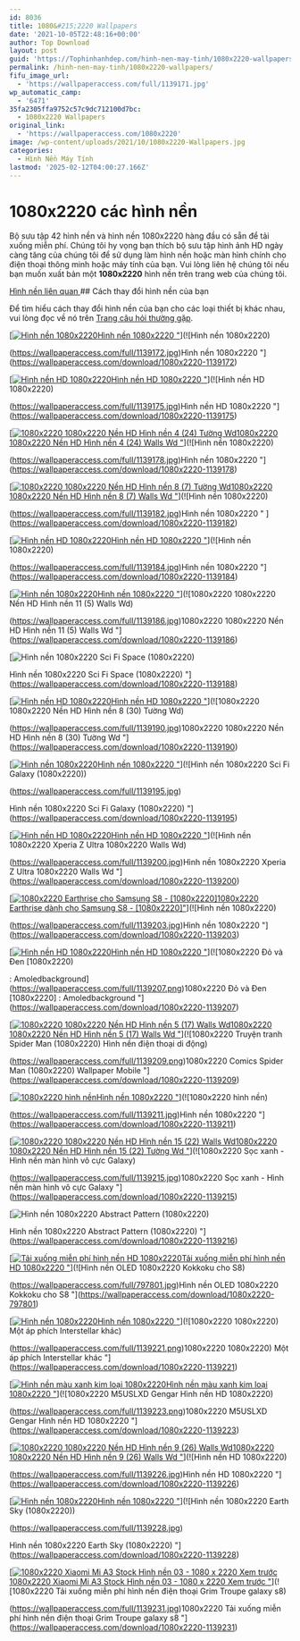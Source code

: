 ```yaml
---
id: 8036
title: 1080&#215;2220 Wallpapers
date: '2021-10-05T22:48:16+00:00'
author: Top Download
layout: post
guid: 'https://Tophinhanhdep.com/hinh-nen-may-tinh/1080x2220-wallpapers/'
permalink: /hinh-nen-may-tinh/1080x2220-wallpapers/
fifu_image_url:
  - 'https://wallpaperaccess.com/full/1139171.jpg'
wp_automatic_camp:
  - '6471'
35fa2305ffa9752c57c9dc712100d7bc:
  - 1080x2220 Wallpapers
original_link:
  - 'https://wallpaperaccess.com/1080x2220'
image: /wp-content/uploads/2021/10/1080x2220-Wallpapers.jpg
categories:
  - Hình Nền Máy Tính
lastmod: '2025-02-12T04:00:27.166Z'
---
```

# 1080x2220 các hình nền

Bộ sưu tập 42 hình nền và hình nền 1080x2220 hàng đầu có sẵn để tải xuống miễn phí. Chúng tôi hy vọng bạn thích bộ sưu tập hình ảnh HD ngày càng tăng của chúng tôi để sử dụng làm hình nền hoặc màn hình chính cho điện thoại thông minh hoặc máy tính của bạn. Vui lòng liên hệ chúng tôi nếu bạn muốn xuất bản một **1080x2220** hình nền trên trang web của chúng tôi.

[Hình nền liên quan ](#related) ## Cách thay đổi hình nền của bạn

Để tìm hiểu cách thay đổi hình nền của bạn cho các loại thiết bị khác nhau, vui lòng đọc về nó trên [Trang câu hỏi thường gặp](https://tophinhanhdep.com/faq/).

  
[[![Hình nền 1080x2220](https://wallpaperaccess.com/full/1139171.jpg)Hình nền 1080x2220 "](https://wallpaperaccess.com/download/1080x2220-1139171)](![Hình nền 1080x2220)

(https://wallpaperaccess.com/full/1139172.jpg)Hình nền 1080x2220 "](https://wallpaperaccess.com/download/1080x2220-1139172)

[[![Hình nền HD 1080x2220](https://wallpaperaccess.com/full/1139174.jpg)Hình nền HD 1080x2220 "](https://wallpaperaccess.com/download/1080x2220-1139174)](![Hình nền HD 1080x2220)

(https://wallpaperaccess.com/full/1139175.jpg)Hình nền HD 1080x2220 "](https://wallpaperaccess.com/download/1080x2220-1139175)

[[![1080x2220 1080x2220 Nền HD Hình nền 4 (24) Tường Wd](https://wallpaperaccess.com/full/1139176.jpg)1080x2220 1080x2220 Nền HD Hình nền 4 (24) Walls Wd "](https://wallpaperaccess.com/download/1080x2220-1139176)](![Hình nền 1080x2220)

(https://wallpaperaccess.com/full/1139178.jpg)Hình nền 1080x2220 "](https://wallpaperaccess.com/download/1080x2220-1139178)

[[![1080x2220 1080x2220 Nền HD Hình nền 8 (7) Tường Wd](https://wallpaperaccess.com/full/1139179.jpg)1080x2220 1080x2220 Nền HD Hình nền 8 (7) Walls Wd "](https://wallpaperaccess.com/download/1080x2220-1139179)](![Hình nền 1080x2220)

(https://wallpaperaccess.com/full/1139182.jpg)Hình nền 1080x2220 " ](https://wallpaperaccess.com/download/1080x2220-1139182)

[[![Hình nền HD 1080x2220](https://wallpaperaccess.com/full/1139183.jpg)Hình nền HD 1080x2220 "](https://wallpaperaccess.com/download/1080x2220-1139183)](![Hình nền 1080x2220)

(https://wallpaperaccess.com/full/1139184.jpg)Hình nền 1080x2220 "](https://wallpaperaccess.com/download/1080x2220-1139184)

[[![Hình nền 1080x2220](https://wallpaperaccess.com/full/1139185.jpg)Hình nền 1080x2220 "](https://wallpaperaccess.com/download/1080x2220-1139185)](![1080x2220 1080x2220 Nền HD Hình nền 11 (5) Walls Wd)

(https://wallpaperaccess.com/full/1139186.jpg)1080x2220 1080x2220 Nền HD Hình nền 11 (5) Walls Wd "](https://wallpaperaccess.com/download/1080x2220-1139186)

[![Hình nền 1080x2220 Sci Fi Space (1080x2220)](https://wallpaperaccess.com/full/1139188.jpg)

Hình nền 1080x2220 Sci Fi Space (1080x2220) "](https://wallpaperaccess.com/download/1080x2220-1139188)

[[![Hình nền HD 1080x2220](https://wallpaperaccess.com/full/1139189.jpg)Hình nền HD 1080x2220 "](https://wallpaperaccess.com/download/1080x2220-1139189)](![1080x2220 1080x2220 Nền HD Hình nền 8 (30) Tường Wd)

(https://wallpaperaccess.com/full/1139190.jpg)1080x2220 1080x2220 Nền HD Hình nền 8 (30) Tường Wd "](https://wallpaperaccess.com/download/1080x2220-1139190)

[[![Hình nền 1080x2220](https://wallpaperaccess.com/full/1139192.jpg)Hình nền 1080x2220 "](https://wallpaperaccess.com/download/1080x2220-1139192)](![Hình nền 1080x2220 Sci Fi Galaxy (1080x2220))

(https://wallpaperaccess.com/full/1139195.jpg)

Hình nền 1080x2220 Sci Fi Galaxy (1080x2220) "](https://wallpaperaccess.com/download/1080x2220-1139195)

[[![Hình nền HD 1080x2220](https://wallpaperaccess.com/full/1139197.jpg)Hình nền HD 1080x2220 "](https://wallpaperaccess.com/download/1080x2220-1139197)](![Hình nền 1080x2220 Xperia Z Ultra 1080x2220 Walls Wd)

(https://wallpaperaccess.com/full/1139200.jpg)Hình nền 1080x2220 Xperia Z Ultra 1080x2220 Walls Wd "](https://wallpaperaccess.com/download/1080x2220-1139200)

[[![1080x2220 Earthrise cho Samsung S8 - [1080x2220]](https://wallpaperaccess.com/full/1139201.png)1080x2220 Earthrise dành cho Samsung S8 - \[1080x2220\]"](https://wallpaperaccess.com/download/1080x2220-1139201)](![Hình nền 1080x2220)

(https://wallpaperaccess.com/full/1139203.jpg)Hình nền 1080x2220 "](https://wallpaperaccess.com/download/1080x2220-1139203)

[[![Hình nền HD 1080x2220](https://wallpaperaccess.com/full/1139206.jpg)Hình nền HD 1080x2220 "](https://wallpaperaccess.com/download/1080x2220-1139206)](![1080x2220 Đỏ và Đen [1080x2220)

 : Amoledbackground](https://wallpaperaccess.com/full/1139207.png)1080x2220 Đỏ và Đen \[1080x2220\] : Amoledbackground "](https://wallpaperaccess.com/download/1080x2220-1139207)

[[![1080x2220 1080x2220 Nền HD Hình nền 5 (17) Walls Wd](https://wallpaperaccess.com/full/1139208.jpg)1080x2220 1080x2220 Nền HD Hình nền 5 (17) Walls Wd "](https://wallpaperaccess.com/download/1080x2220-1139208)](![1080x2220 Truyện tranh Spider Man (1080x2220) Hình nền điện thoại di động)

(https://wallpaperaccess.com/full/1139209.png)1080x2220 Comics Spider Man (1080x2220) Wallpaper Mobile "](https://wallpaperaccess.com/download/1080x2220-1139209)

[[![1080x2220 hình nền](https://wallpaperaccess.com/full/1139210.png)Hình nền 1080x2220 "](https://wallpaperaccess.com/download/1080x2220-1139210)](![1080x2220 hình nền)

(https://wallpaperaccess.com/full/1139211.jpg)Hình nền 1080x2220 "](https://wallpaperaccess.com/download/1080x2220-1139211)

[[![1080x2220 1080x2220 Nền HD Hình nền 15 (22) Walls Wd](https://wallpaperaccess.com/full/1139212.jpg)1080x2220 1080x2220 Nền HD Hình nền 15 (22) Tường Wd "](https://wallpaperaccess.com/download/1080x2220-1139212)](![1080x2220 Sọc xanh - Hình nền màn hình vô cực Galaxy)

(https://wallpaperaccess.com/full/1139215.jpg)1080x2220 Sọc xanh - Hình nền màn hình vô cực Galaxy "](https://wallpaperaccess.com/download/1080x2220-1139215)

[![Hình nền 1080x2220 Abstract Pattern (1080x2220)](https://wallpaperaccess.com/full/1139216.jpg)

Hình nền 1080x2220 Abstract Pattern (1080x2220) "](https://wallpaperaccess.com/download/1080x2220-1139216)

[[![Tải xuống miễn phí hình nền HD 1080x2220](https://wallpaperaccess.com/full/1139217.jpg)Tải xuống miễn phí hình nền HD 1080x2220 "](https://wallpaperaccess.com/download/1080x2220-1139217)](![Hình nền OLED 1080x2220 Kokkoku cho S8)

(https://wallpaperaccess.com/full/797801.jpg)Hình nền OLED 1080x2220 Kokkoku cho S8 "](https://wallpaperaccess.com/download/1080x2220-797801)

[[![Hình nền 1080x2220](https://wallpaperaccess.com/full/1139220.jpg)Hình nền 1080x2220 "](https://wallpaperaccess.com/download/1080x2220-1139220)](![1080x2220 1080x2220) Một áp phích Interstellar khác)

(https://wallpaperaccess.com/full/1139221.png)1080x2220 1080x2220) Một áp phích Interstellar khác "](https://wallpaperaccess.com/download/1080x2220-1139221)

[[![Hình nền màu xanh kim loại 1080x2220](https://wallpaperaccess.com/full/1139222.jpg)Hình nền màu xanh kim loại 1080x2220 "](https://wallpaperaccess.com/download/1080x2220-1139222)](![1080x2220 M5USLXD Gengar Hình nền HD 1080x2220)

(https://wallpaperaccess.com/full/1139223.png)1080x2220 M5USLXD Gengar Hình nền HD 1080x2220 "](https://wallpaperaccess.com/download/1080x2220-1139223)

[[![1080x2220 1080x2220 Nền HD Hình nền 9 (26) Walls Wd](https://wallpaperaccess.com/full/1139224.jpg)1080x2220 1080x2220 Nền HD Hình nền 9 (26) Walls Wd "](https://wallpaperaccess.com/download/1080x2220-1139224)](![Hình nền HD 1080x2220)

(https://wallpaperaccess.com/full/1139226.jpg)Hình nền HD 1080x2220 "](https://wallpaperaccess.com/download/1080x2220-1139226)

[[![Hình nền 1080x2220](https://wallpaperaccess.com/full/1139227.jpg)Hình nền 1080x2220 "](https://wallpaperaccess.com/download/1080x2220-1139227)](![Hình nền 1080x2220 Earth Sky (1080x2220))

(https://wallpaperaccess.com/full/1139228.jpg)

Hình nền 1080x2220 Earth Sky (1080x2220) "](https://wallpaperaccess.com/download/1080x2220-1139228)

[[![1080x2220 Xiaomi Mi A3 Stock Hình nền 03 - 1080 x 2220 Xem trước](https://wallpaperaccess.com/full/1139229.jpg)1080x2220 Xiaomi Mi A3 Stock Hình nền 03 - 1080 x 2220 Xem trước "](https://wallpaperaccess.com/download/1080x2220-1139229)](![1080x2220 Tải xuống miễn phí hình nền điện thoại Grim Troupe galaxy s8)

(https://wallpaperaccess.com/full/1139231.jpg)1080x2220 Tải xuống miễn phí hình nền điện thoại Grim Troupe galaxy s8 "](https://wallpaperaccess.com/download/1080x2220-1139231)
